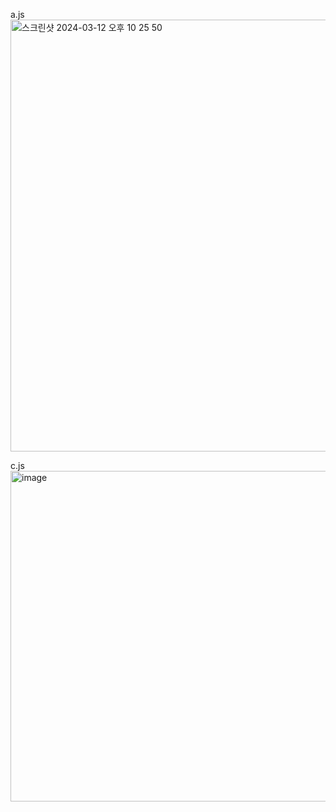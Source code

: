 

a.js
<img width="691" alt="스크린샷 2024-03-12 오후 10 25 50" src="https://github.com/jeongah2651/sparta_front1_chap1/assets/46205870/4ba65a54-e3e9-4645-8dac-0189f0c750ee">


c.js
<img width="529" alt="image" src="https://github.com/jeongah2651/sparta_front1_chap1/assets/46205870/fb481c69-3232-4fbf-8e51-2d691b817bc0">
